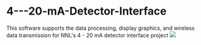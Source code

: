 # 4---20-mA-Detector-Interface
This software supports the data processing, display graphics, and wireless data transmission for NNL's 4 - 20 mA detector interface project
![](Photos/Entire%20System%20Setup.png)
